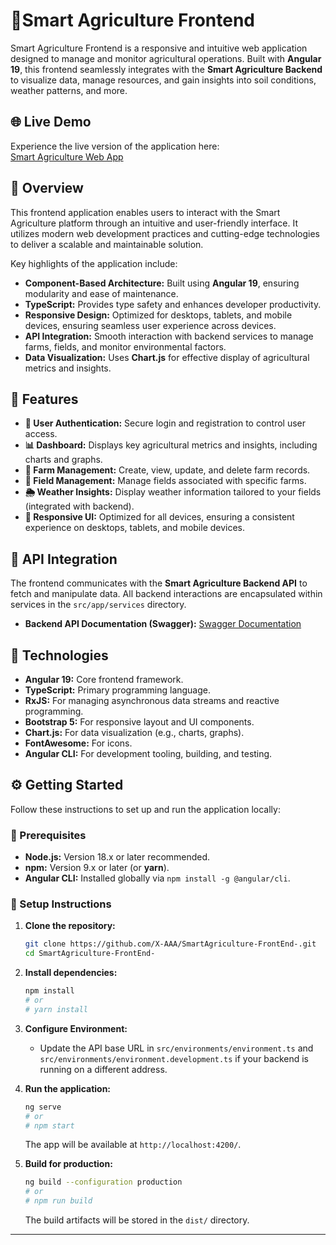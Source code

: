 # 🌿Smart Agriculture Frontend

Smart Agriculture Frontend is a responsive and intuitive web application designed to manage and monitor agricultural operations. Built with **Angular 19**, this frontend seamlessly integrates with the **Smart Agriculture Backend** to visualize data, manage resources, and gain insights into soil conditions, weather patterns, and more.





## 🌐 Live Demo

Experience the live version of the application here:  
[Smart Agriculture Web App](https://smart-agriculture-green.vercel.app/home-page)



 

## 🧠 Overview

This frontend application enables users to interact with the Smart Agriculture platform through an intuitive and user-friendly interface. It utilizes modern web development practices and cutting-edge technologies to deliver a scalable and maintainable solution.

Key highlights of the application include:

- **Component-Based Architecture:** Built using **Angular 19**, ensuring modularity and ease of maintenance.
- **TypeScript:** Provides type safety and enhances developer productivity.
- **Responsive Design:** Optimized for desktops, tablets, and mobile devices, ensuring seamless user experience across devices.
- **API Integration:** Smooth interaction with backend services to manage farms, fields, and monitor environmental factors.
- **Data Visualization:** Uses **Chart.js** for effective display of agricultural metrics and insights.





## 🚀 Features

- **🔑 User Authentication:** Secure login and registration to control user access.  
- **📊 Dashboard:** Displays key agricultural metrics and insights, including charts and graphs.  
- **🌱 Farm Management:** Create, view, update, and delete farm records.  
- **🌾 Field Management:** Manage fields associated with specific farms.  
- **🌦️ Weather Insights:** Display weather information tailored to your fields (integrated with backend).  
- **📱 Responsive UI:** Optimized for all devices, ensuring a consistent experience on desktops, tablets, and mobile devices.





## 🔗 API Integration

The frontend communicates with the **Smart Agriculture Backend API** to fetch and manipulate data. All backend interactions are encapsulated within services in the `src/app/services` directory.

- **Backend API Documentation (Swagger):** [Swagger Documentation](https://smartagriculture-api-dev-gkbkhpc9cqaretc3.israelcentral-01.azurewebsites.net/swagger/index.html)





## 🧰 Technologies

- **Angular 19:** Core frontend framework.
- **TypeScript:** Primary programming language.
- **RxJS:** For managing asynchronous data streams and reactive programming.
- **Bootstrap 5:** For responsive layout and UI components.
- **Chart.js:** For data visualization (e.g., charts, graphs).
- **FontAwesome:** For icons.
- **Angular CLI:** For development tooling, building, and testing.

## ⚙️ Getting Started

Follow these instructions to set up and run the application locally:

### 📝 Prerequisites

- **Node.js:** Version 18.x or later recommended.
- **npm:** Version 9.x or later (or **yarn**).
- **Angular CLI:** Installed globally via `npm install -g @angular/cli`.

### 🔧 Setup Instructions

1. **Clone the repository:**
    ```bash
    git clone https://github.com/X-AAA/SmartAgriculture-FrontEnd-.git
    cd SmartAgriculture-FrontEnd-
    ```

2. **Install dependencies:**
    ```bash
    npm install
    # or
    # yarn install
    ```

3. **Configure Environment:**
    - Update the API base URL in `src/environments/environment.ts` and `src/environments/environment.development.ts` if your backend is running on a different address.

4. **Run the application:**
    ```bash
    ng serve
    # or
    # npm start
    ```
    The app will be available at `http://localhost:4200/`.

5. **Build for production:**
    ```bash
    ng build --configuration production
    # or
    # npm run build
    ```
    The build artifacts will be stored in the `dist/` directory.

---

